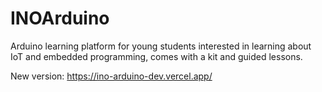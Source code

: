 # INOArduino

Arduino learning platform for young students interested in learning about IoT and embedded programming, comes with a kit and guided lessons. 

New version: https://ino-arduino-dev.vercel.app/
